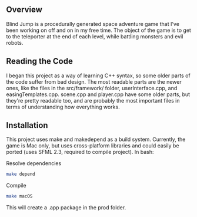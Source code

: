 ## Overview

Blind Jump is a procedurally generated space adventure game that I've been working on off and on in my free time. The object of the game is to get to the teleporter at the end of each level, while battling monsters and evil robots.

## Reading the Code

I began this project as a way of learning C++ syntax, so some older parts of the code suffer from bad design. The most readable parts are the newer ones, like the files in the src/framework/ folder, userInterface.cpp, and easingTemplates.cpp. scene.cpp and player.cpp have some older parts, but they're pretty readable too, and are probably the most important files in terms of understanding how everything works. 

## Installation

This project uses make and makedepend as a build system. Currently, the game is Mac only, but uses cross-platform libraries and could easily be ported (uses SFML 2.3, required to compile project). In bash:

Resolve dependencies
```bash
make depend
```

Compile
```bash
make macOS
```

This will create a .app package in the prod folder.
